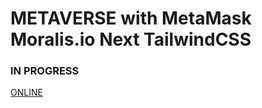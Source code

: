 # METAVERSE with MetaMask Moralis.io Next TailwindCSS

### IN PROGRESS

[ONLINE](https://metaverse-mu.vercel.app/)
